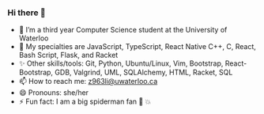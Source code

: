 ### Hi there 👋

<!--
**rachel133199/rachel133199** is a ✨ _special_ ✨ repository because its `README.md` (this file) appears on your GitHub profile.

Here are some ideas to get you started:-->

- 🌱 I’m a third year Computer Science student at the University of Waterloo
- 👯 My specialties are JavaScript, TypeScript, React Native C++, C, React, Bash Script, Flask, and Racket
- ✨ Other skills/tools: Git, Python, Ubuntu/Linux, Vim, Bootstrap, React-Bootstrap, GDB, Valgrind, UML, SQLAlchemy, HTML, Racket, SQL
- 📫 How to reach me: z963li@uwaterloo.ca
- 😄 Pronouns: she/her
- ⚡ Fun fact: I am a big spiderman fan :sparkling_heart: :boom:

<!--- 🤔 I’m looking for help with .. 
- 💬 Ask me about C++ and Racket -->
